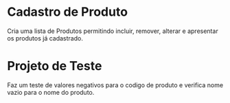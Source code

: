 # Cadastro de Produto

Cria uma lista de Produtos permitindo incluir, remover, alterar e apresentar os produtos já cadastrado.

# Projeto de Teste

Faz um teste de valores negativos para o codigo de produto e verifica nome vazio para o nome do produto.

